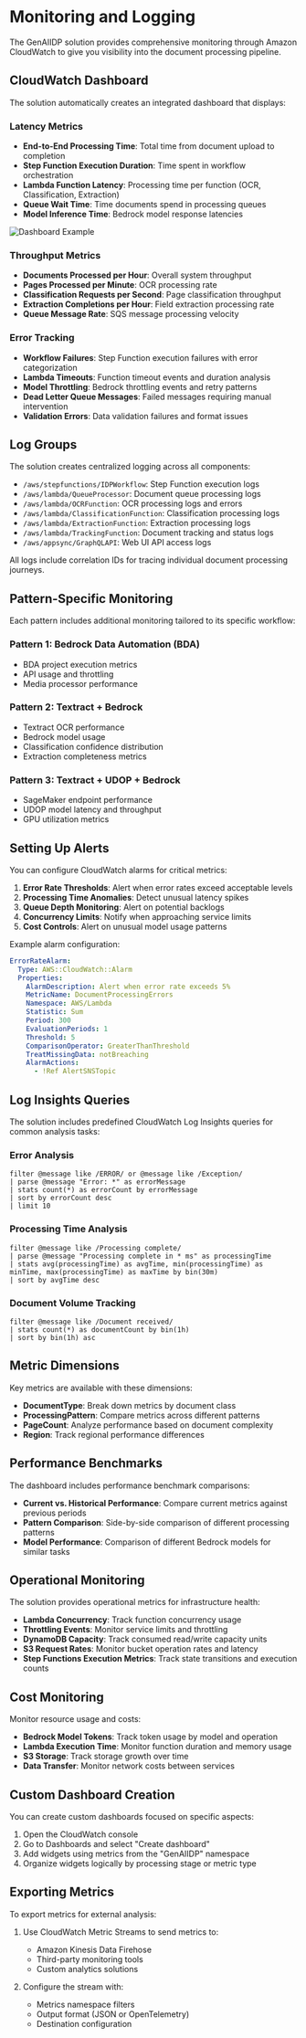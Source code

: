 # Monitoring and Logging

The GenAIIDP solution provides comprehensive monitoring through Amazon CloudWatch to give you visibility into the document processing pipeline.

## CloudWatch Dashboard

The solution automatically creates an integrated dashboard that displays:

### Latency Metrics

- **End-to-End Processing Time**: Total time from document upload to completion
- **Step Function Execution Duration**: Time spent in workflow orchestration
- **Lambda Function Latency**: Processing time per function (OCR, Classification, Extraction)
- **Queue Wait Time**: Time documents spend in processing queues
- **Model Inference Time**: Bedrock model response latencies

![Dashboard Example](../images/Dashboard1.png)

### Throughput Metrics

- **Documents Processed per Hour**: Overall system throughput
- **Pages Processed per Minute**: OCR processing rate
- **Classification Requests per Second**: Page classification throughput
- **Extraction Completions per Hour**: Field extraction processing rate
- **Queue Message Rate**: SQS message processing velocity

### Error Tracking

- **Workflow Failures**: Step Function execution failures with error categorization
- **Lambda Timeouts**: Function timeout events and duration analysis
- **Model Throttling**: Bedrock throttling events and retry patterns
- **Dead Letter Queue Messages**: Failed messages requiring manual intervention
- **Validation Errors**: Data validation failures and format issues

## Log Groups

The solution creates centralized logging across all components:

- `/aws/stepfunctions/IDPWorkflow`: Step Function execution logs
- `/aws/lambda/QueueProcessor`: Document queue processing logs
- `/aws/lambda/OCRFunction`: OCR processing logs and errors
- `/aws/lambda/ClassificationFunction`: Classification processing logs
- `/aws/lambda/ExtractionFunction`: Extraction processing logs
- `/aws/lambda/TrackingFunction`: Document tracking and status logs
- `/aws/appsync/GraphQLAPI`: Web UI API access logs

All logs include correlation IDs for tracing individual document processing journeys.

## Pattern-Specific Monitoring

Each pattern includes additional monitoring tailored to its specific workflow:

### Pattern 1: Bedrock Data Automation (BDA)
- BDA project execution metrics
- API usage and throttling
- Media processor performance

### Pattern 2: Textract + Bedrock
- Textract OCR performance
- Bedrock model usage
- Classification confidence distribution
- Extraction completeness metrics

### Pattern 3: Textract + UDOP + Bedrock
- SageMaker endpoint performance
- UDOP model latency and throughput
- GPU utilization metrics

## Setting Up Alerts

You can configure CloudWatch alarms for critical metrics:

1. **Error Rate Thresholds**: Alert when error rates exceed acceptable levels
2. **Processing Time Anomalies**: Detect unusual latency spikes
3. **Queue Depth Monitoring**: Alert on potential backlogs
4. **Concurrency Limits**: Notify when approaching service limits
5. **Cost Controls**: Alert on unusual model usage patterns

Example alarm configuration:

```yaml
ErrorRateAlarm:
  Type: AWS::CloudWatch::Alarm
  Properties:
    AlarmDescription: Alert when error rate exceeds 5%
    MetricName: DocumentProcessingErrors
    Namespace: AWS/Lambda
    Statistic: Sum
    Period: 300
    EvaluationPeriods: 1
    Threshold: 5
    ComparisonOperator: GreaterThanThreshold
    TreatMissingData: notBreaching
    AlarmActions:
      - !Ref AlertSNSTopic
```

## Log Insights Queries

The solution includes predefined CloudWatch Log Insights queries for common analysis tasks:

### Error Analysis

```
filter @message like /ERROR/ or @message like /Exception/
| parse @message "Error: *" as errorMessage
| stats count(*) as errorCount by errorMessage
| sort by errorCount desc
| limit 10
```

### Processing Time Analysis

```
filter @message like /Processing complete/
| parse @message "Processing complete in * ms" as processingTime
| stats avg(processingTime) as avgTime, min(processingTime) as minTime, max(processingTime) as maxTime by bin(30m)
| sort by avgTime desc
```

### Document Volume Tracking

```
filter @message like /Document received/
| stats count(*) as documentCount by bin(1h)
| sort by bin(1h) asc
```

## Metric Dimensions

Key metrics are available with these dimensions:

- **DocumentType**: Break down metrics by document class
- **ProcessingPattern**: Compare metrics across different patterns
- **PageCount**: Analyze performance based on document complexity
- **Region**: Track regional performance differences

## Performance Benchmarks

The dashboard includes performance benchmark comparisons:

- **Current vs. Historical Performance**: Compare current metrics against previous periods
- **Pattern Comparison**: Side-by-side comparison of different processing patterns
- **Model Performance**: Comparison of different Bedrock models for similar tasks

## Operational Monitoring

The solution provides operational metrics for infrastructure health:

- **Lambda Concurrency**: Track function concurrency usage
- **Throttling Events**: Monitor service limits and throttling
- **DynamoDB Capacity**: Track consumed read/write capacity units
- **S3 Request Rates**: Monitor bucket operation rates and latency
- **Step Functions Execution Metrics**: Track state transitions and execution counts

## Cost Monitoring

Monitor resource usage and costs:

- **Bedrock Model Tokens**: Track token usage by model and operation
- **Lambda Execution Time**: Monitor function duration and memory usage
- **S3 Storage**: Track storage growth over time
- **Data Transfer**: Monitor network costs between services

## Custom Dashboard Creation

You can create custom dashboards focused on specific aspects:

1. Open the CloudWatch console
2. Go to Dashboards and select "Create dashboard"
3. Add widgets using metrics from the "GenAIIDP" namespace
4. Organize widgets logically by processing stage or metric type

## Exporting Metrics

To export metrics for external analysis:

1. Use CloudWatch Metric Streams to send metrics to:
   - Amazon Kinesis Data Firehose
   - Third-party monitoring tools
   - Custom analytics solutions

2. Configure the stream with:
   - Metrics namespace filters
   - Output format (JSON or OpenTelemetry)
   - Destination configuration
